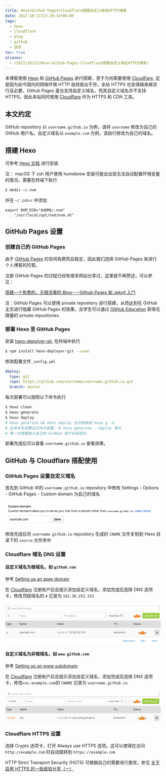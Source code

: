 ```yaml
---
title: Hexo+Github Pages+Cloudflare搭建自定义域名HTTPS博客
date: 2017-10-11T23:19:32+08:00
tags:
  - hexo
  - cloudflare
  - blog
  - github
  - 技术
toc: true
aliases:
  - /2017/10/11/Hexo-Github-Pages-Cloudflare搭建自定义域名HTTPS博客/
---
```


本博客使用 [Hexo](https://hexo.io) 和 [GitHub Pages](https://pages.github.com) 进行搭建，至于为何需要使用 [Cloudflare](https://www.cloudflare.com), 这是因为如今国内的网络环境 HTTP 劫持层出不穷，全站 HTTPS 也变得越来越流行且必要，Github Pages 虽也支持自定义域名，但其自定义域名并不支持 HTTPS。因此本站同时使用 [Cloudflare](https://www.cloudflare.com) 作为 HTTPS 和 CDN 工具。

<!--more-->

## 本文约定

GitHub repository 以 `username.github.io` 为例，请将 `username` 修改为自己的 GitHub 用户名。自定义域名以 `example.com` 为例，请自行修改为自己的域名。

## 搭建 Hexo

可参考 [Hexo 文档](https://hexo.io/zh-cn/docs/index.html) 进行安装

注： macOS 下 zsh 用户使用 homebrew 安装可能会出现无法自动配置环境变量的情况，需要在终端下执行

```bash
$ mkdir ~/.nvm
```

并在 `~/.zshrc` 中添加

```
export NVM_DIR="$HOME/.nvm"
  . "/usr/local/opt/nvm/nvm.sh"
```

## GitHub Pages 设置

### 创建自己的 GitHub Pages

由于 [GitHub Pages](https://pages.github.com) 的空间免费而且稳定，因此我们选择 GitHub Pages 来进行个人博客的托管。

注册 GitHub Pages 的过程已经有很多网站分享过，这里就不再赘述，可以参见：

[搭建一个免费的，无限流量的 Blog----Github Pages 和 Jekyll 入门](http://www.ruanyifeng.com/blog/2012/08/blogging_with_jekyll.html)

注：GitHub Pages 可以使用 private repository 进行搭建，从而达到在 GitHub 主页进行隐藏 GitHub Pages 的效果。且学生可以通过 [GitHub Education](https://education.github.com) 获得无限量的 private repositories.

### 部署 Hexo 至 GitHub Pages

安装 [hexo-depolyer-git](https://github.com/hexojs/hexo-deployer-git), 在终端中执行

```bash
$ npm install hexo-deployer-git --save
```

修改配置文件`_config.yml`

```yaml
deploy:
  type: git
  repo: https://github.com/username/username.github.io.git
  branch: master
```

每次部署可以按照以下命令执行

```bash
$ hexo clean
$ hexo generate
$ hexo deploy
# hexo generate && hexo deploy 也可替换成 hexo g -d
# 此命令生成静态文件并部署，与 hexo generate --deploy 等价
# 第一次需要输入自己的 GitHub 用户名和密码
```

部署完成后可以查看 `username.github.io` 查看效果。

## GitHub 与 Cloudflare 搭配使用

### GitHub Pages 设置自定义域名

首先到 GitHub 中的 `username.github.io` repository 中修改 Settings - Options - GitHub Pages - Custom domain 为自己的域名

![修改自定义域名](./Screenshot_1.png)

修改完成后将 `username.github.io` repository 生成的 `CNAME` 文件复制到 Hexo 目录下的 `source` 文件夹中

### Cloudflare 域名 DNS 设置

#### 自定义域名为根域名，如 `github.com`

参考 [Setting up an apex domain](https://help.github.com/articles/setting-up-an-apex-domain/)

在 [Cloudflare](https://www.cloudflare.com) 注册账户后会提示添加自定义域名，添加完成后选择 DNS 选项卡，修改顶级域名的 `A` 记录为 `192.30.252.153`

![修改 A 记录](./Screenshot_2.png)

#### 自定义域名为非根域名，如 `www.github.com`

参考 [Setting up an www subdomain](https://help.github.com/articles/setting-up-a-www-subdomain/)

在 [Cloudflare](https://www.cloudflare.com) 注册账户后会提示添加自定义域名，添加完成后选择 DNS 选项卡，修改`xxx.example.com`的 `CNAME` 记录为 `username.github.io`

![修改 CNAME 记录](./Screenshot_3.png)

### Cloudflare HTTPS 设置

选择 Crypto 选项卡，打开 Always use HTTPS 选项。这可以使得在访问 `http://example.com` 时自动跳转到 `https://example.com`

HTTP Strict Transport Security (HSTS) 可根据自己的需要进行更改，参见 [关于启用 HTTPS 的一些经验分享（一）](https://imququ.com/post/sth-about-switch-to-https.html#toc-2)
